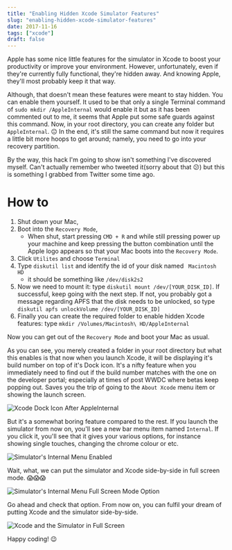 ```yaml
---
title: "Enabling Hidden Xcode Simulator Features"
slug: "enabling-hidden-xcode-simulator-features"
date: 2017-11-16
tags: ["xcode"]
draft: false
---
```


Apple has some nice little features for the simulator in Xcode to boost your productivity or improve your environment. However, unfortunately, even if they're currently fully functional, they're hidden away. And knowing Apple, they'll most probably keep it that way.

Although, that doesn't mean these features were meant to stay hidden. You can enable them yourself. It used to be that only a single Terminal command of `sudo mkdir /AppleInternal` would enable it but as it has been commented out to me, it seems that Apple put some safe guards against this command. Now, in your root directory, you can create any folder but `AppleInternal`. 😐 In the end, it's still the same command but now it requires a little bit more hoops to get around; namely, you need to go into your recovery partition.

By the way, this hack I'm going to show isn't something I've discovered myself. Can't actually remember who tweeted it(sorry about that 😕) but this is something I grabbed from Twitter some time ago.

# How to
1. Shut down your Mac,
2. Boot into the `Recovery Mode`,
	- When shut, start pressing `CMD + R` and while still pressing power up your machine and keep pressing the button combination until the Apple logo appears so that your Mac boots into the `Recovery Mode`.
4. Click `Utilites` and choose `Terminal`
5. Type `diskutil list` and identify the id of your disk named ` Macintosh HD`
	- it should be something like `/dev/disk2s2`
6. Now we need to mount it: type `diskutil mount /dev/[YOUR_DISK_ID]`. If successful, keep going with the next step. If not, you probably got a message regarding APFS that the disk needs to be unlocked, so type `diskutil apfs unlockVolume /dev/[YOUR_DISK_ID]`
7. Finally you can create the required folder to enable hidden Xcode features: type `mkdir /Volumes/Macintosh\ HD/AppleInternal`

Now you can get out of the `Recovery Mode` and boot your Mac as usual.

As you can see, you merely created a folder in your root directory but what this enables is that now when you launch Xcode, it will be displaying it's build number on top of it's Dock icon. It's a nifty feature when you immediately need to find out if the build number matches with the one on the developer portal; especially at times of post WWDC where betas keep popping out. Saves you the trip of going to the `About Xcode` menu item or showing the launch screen.

![Xcode Dock Icon After AppleInternal](/images/5-Enabling-Hidden-Xcode-Simulator-Features/XcodeDockIconAfterAppleInternal.png)

But it's a somewhat boring feature compared to the rest. If you launch the simulator from now on, you'll see a new bar menu item named `Internal`. If you click it, you'll see that it gives your various options, for instance showing single touches, changing the chrome colour or etc.

![Simulator's Internal Menu Enabled](/images/5-Enabling-Hidden-Xcode-Simulator-Features/SimulatorInternalMenuEnabled.jpg)

Wait, what, we can put the simulator and Xcode side-by-side in full screen mode. 😱😱😱

![Simulator's Internal Menu Full Screen Mode Option](/images/5-Enabling-Hidden-Xcode-Simulator-Features/SimulatorInternalMenuFullScreenMode.jpg)

Go ahead and check that option. From now on, you can fulfil your dream of putting Xcode and the simulator side-by-side.

![Xcode and the Simulator in Full Screen](/images/5-Enabling-Hidden-Xcode-Simulator-Features/XcodeSimulatorFullScreen.jpg)

Happy coding! 😉